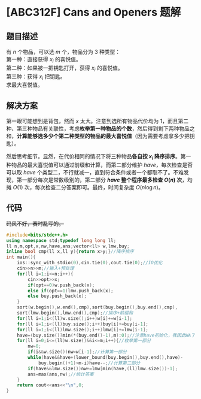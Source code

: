 # [ABC312F] Cans and Openers 题解

## 题目描述

有 $n$ 个物品，可以选 $m$ 个，物品分为 $3$ 种类型：\
第一种：直接获得 $x_i$ 的喜悦值。\
第二种：如果被一把钥匙打开，获得 $x_i$ 的喜悦值。\
第三种：获得 $x_i$ 把钥匙。\
求最大喜悦值。

## 解决方案

第一眼可能想到是背包，然而 $x$ 太大。注意到选所有物品代价均为 $1$，而且第二种、第三种物品有关联性，考虑**枚举第一种物品的个数**，然后得到剩下两种物品之和，**计算能够选多少个第二种类型的物品的最大喜悦值**（因为需要考虑拿多少把钥匙）。

然后思考细节。显然，在代价相同的情况下将三种物品**各自按 $x_i$ 降序排序**。第一种物品的最大喜悦值可以通过前缀和计算，而第二部分维护 $have$，每次检查是否可以取 $have$ 个类型二，不行就减一，直到符合条件或者一个都取不了。不难发现，第一部分每次是常数级别的，第二部分 **$have$ 整个程序最多检查 $O(n)$ 次**，均摊 $O(1)$ 次，每次检查二分答案即可。最终，时间复杂度 $O(n\log n)$。

## 代码

~~码风不好，赛时乱写的。~~

```cpp
#include<bits/stdc++.h>
using namespace std;typedef long long ll;
ll n,m,opt,x,nw,have,ans;vector<ll> w,lmw,buy;
inline bool cmp(ll x,ll y){return x>y;}//降序排序
int main(){
	ios::sync_with_stdio(0),cin.tie(0),cout.tie(0);//IO优化
	cin>>n>>m;//输入+预处理
	for(ll i=1;i<=n;i++){
		cin>>opt>>x;
		if(opt==0)w.push_back(x);
		else if(opt==1)lmw.push_back(x);
		else buy.push_back(x);
	}
	sort(w.begin(),w.end(),cmp),sort(buy.begin(),buy.end(),cmp),
	sort(lmw.begin(),lmw.end(),cmp);//排序+前缀和
	for(ll i=1;i<(ll)w.size();i++)w[i]+=w[i-1];
	for(ll i=1;i<(ll)buy.size();i++)buy[i]+=buy[i-1];
	for(ll i=1;i<(ll)lmw.size();i++)lmw[i]+=lmw[i-1];
	have=(buy.size()?min(*(buy.end()-1),m):0);//注意have初始化，我因此WA了一次
	for(ll i=0;i<=(ll)w.size()&&i<=m;i++){//枚举第一部分
		nw=0;
		if(i&&w.size())nw=w[i-1];//计算第一部分
		while(have&&have+(lower_bound(buy.begin(),buy.end(),have)-
			buy.begin()+1)>m-i)have--;//计算第二部分
		if(have&&lmw.size())nw+=lmw[min(have,(ll)lmw.size())-1];
		ans=max(ans,nw);//统计答案
	}
	return cout<<ans<<"\n",0;
}
```